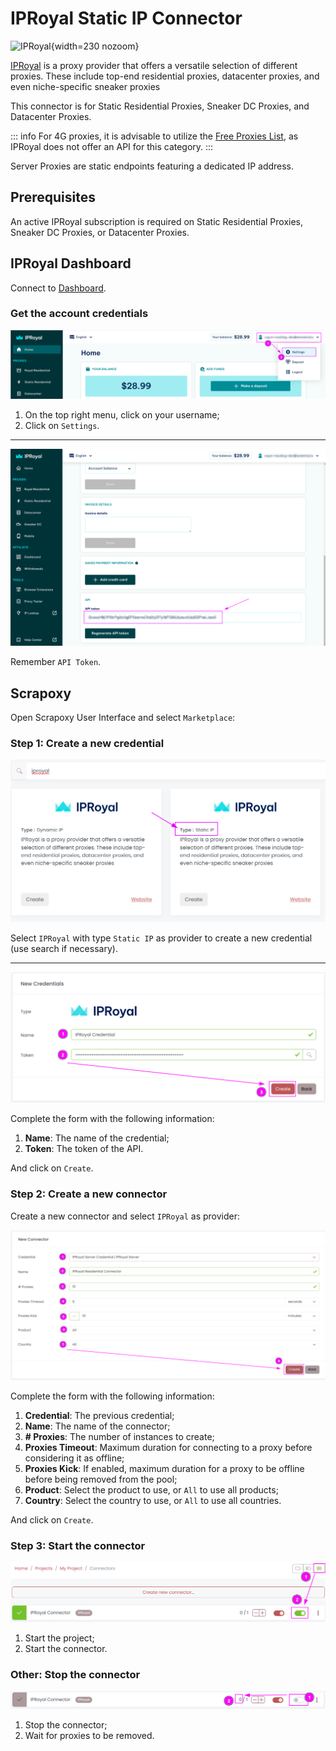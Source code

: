 # IPRoyal Static IP Connector

![IPRoyal](/assets/images/iproyal.svg){width=230 nozoom}

[IPRoyal](/l/iproyal) is a proxy provider that offers a versatile selection of different proxies. These include top-end residential proxies, datacenter proxies, and even niche-specific sneaker proxies

This connector is for Static Residential Proxies, Sneaker DC Proxies, and Datacenter Proxies.

::: info
For 4G proxies, it is advisable to utilize the [Free Proxies List](../../freeproxies/guide),
as IPRoyal does not offer an API for this category.
:::


Server Proxies are static endpoints featuring a dedicated IP address. 


## Prerequisites

An active IPRoyal subscription is required on Static Residential Proxies, Sneaker DC Proxies, or Datacenter Proxies.


## IPRoyal Dashboard

Connect to [Dashboard](/l/iproyal-dashboard).


### Get the account credentials

![IPRoyal Settings Select](../iproyal_settings_select.png)

1. On the top right menu, click on your username;
2. Click on `Settings`.

---

![IPRoyal Token](../iproyal_token.png)

Remember `API Token`.


## Scrapoxy

Open Scrapoxy User Interface and select `Marketplace`:


### Step 1: Create a new credential

![Credential Select](spx_credential_select.png)

Select `IPRoyal` with type `Static IP` as provider to create a new credential (use search if necessary).

---

![Credential Form](spx_credential_create.png)

Complete the form with the following information:
1. **Name**: The name of the credential;
2. **Token**: The token of the API.

And click on `Create`.


### Step 2: Create a new connector

Create a new connector and select `IPRoyal` as provider:

![Connector Create](spx_connector_create.png)

Complete the form with the following information:
1. **Credential**: The previous credential;
2. **Name**: The name of the connector;
3. **# Proxies**: The number of instances to create;
4. **Proxies Timeout**: Maximum duration for connecting to a proxy before considering it as offline;
5. **Proxies Kick**: If enabled, maximum duration for a proxy to be offline before being removed from the pool;
6. **Product**: Select the product to use, or `All` to use all products;
7. **Country**: Select the country to use, or `All` to use all countries.

And click on `Create`.


### Step 3: Start the connector

![Connector Start](../spx_connector_start.png)

1. Start the project;
2. Start the connector.


### Other: Stop the connector

![Connector Stop](../spx_connector_stop.png)

1. Stop the connector;
2. Wait for proxies to be removed.
